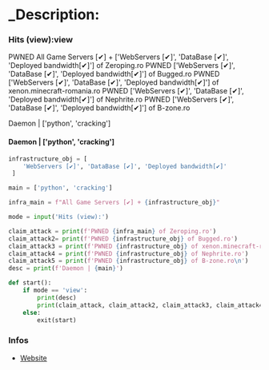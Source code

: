 

# _Description:

### Hits (view):view
PWNED All Game Servers [✔] + ['WebServers [✔]', 'DataBase [✔]', 'Deployed bandwidth[✔]'] of Zeroping.ro
PWNED ['WebServers [✔]', 'DataBase [✔]', 'Deployed bandwidth[✔]'] of Bugged.ro
PWNED ['WebServers [✔]', 'DataBase [✔]', 'Deployed bandwidth[✔]'] of xenon.minecraft-romania.ro
PWNED ['WebServers [✔]', 'DataBase [✔]', 'Deployed bandwidth[✔]'] of Nephrite.ro
PWNED ['WebServers [✔]', 'DataBase [✔]', 'Deployed bandwidth[✔]'] of B-zone.ro

Daemon | ['python', 'cracking']

#### Daemon | ['python', 'cracking']

```python 
infrastructure_obj = [
    'WebServers [✔]', 'DataBase [✔]', 'Deployed bandwidth[✔]'
 ]

main = ['python', 'cracking']

infra_main = f"All Game Servers [✔] + {infrastructure_obj}"

mode = input('Hits (view):')

claim_attack = print(f'PWNED {infra_main} of Zeroping.ro')
claim_attack2= print(f'PWNED {infrastructure_obj} of Bugged.ro')
claim_attack3 = print(f'PWNED {infrastructure_obj} of xenon.minecraft-romania.ro')
claim_attack4 = print(f'PWNED {infrastructure_obj} of Nephrite.ro')
claim_attack5 = print(f'PWNED {infrastructure_obj} of B-zone.ro\n')
desc = print(f'Daemon | {main}')

def start():
    if mode == 'view':
        print(desc)
        print(claim_attack, claim_attack2, claim_attack3, claim_attack4, claim_attack5)
    else:
        exit(start)
```

### Infos

 - [Website](https://daemonzz.xyz)

 
